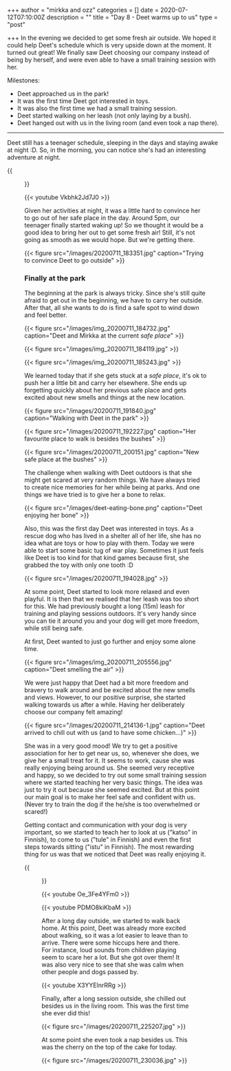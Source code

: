 +++
author = "mirkka and ozz"
categories = []
date = 2020-07-12T07:10:00Z
description = ""
title = "Day 8 -  Deet warms up to us"
type = "post"

+++
In the evening we decided to get some fresh air outside. We hoped it could help Deet's schedule which is very upside down at the moment. It turned out great! We finally saw Deet choosing our company instead of being by herself, and were even able to have a small training session with her.

Milestones:

* Deet approached us in the park!
* It was the first time Deet got interested in toys.
* It was also the first time we had a small training session.
* Deet started walking on her leash (not only laying by a bush).
* Deet hanged out with us in the living room (and even took a nap there).

***

Deet still has a teenager schedule, sleeping in the days and staying awake at night :D. So, in the morning, you can notice she's had an interesting adventure at night.

{{<figure src="/images/20200711_074601.jpg" caption="Paws aiming at the ceiling, shoe laces in her mouth, and her nose outside of the crate" >}}

{{< youtube Vkbhk2Jd7J0 >}}

Given her activities at night, it was a little hard to convince her to go out of her safe place in the day. Around 5pm, our teenager finally started waking up! So we thought it would be a good idea to bring her out to get some fresh air! Still, it's not going as smooth as we would hope. But we're getting there.

{{< figure src="/images/20200711_183351.jpg" caption="Trying to convince Deet to go outside" >}}

### Finally at the park

The beginning at the park is always tricky. Since she's still quite afraid to get out in the beginning, we have to carry her outside. After that, all she wants to do is find a safe spot to wind down and feel better.

{{< figure src="/images/img_20200711_184732.jpg" caption="Deet and Mirkka at the current _safe place_" >}}

{{< figure src="/images/img_20200711_184119.jpg" >}}

{{< figure src="/images/img_20200711_185243.jpg" >}}

We learned today that if she gets stuck at a _safe place_, it's ok to push her a little bit and carry her elsewhere. She ends up forgetting quickly about her previous safe place and gets excited about new smells and things at the new location.

{{< figure src="/images/20200711_191840.jpg" caption="Walking with Deet in the park" >}}

{{< figure src="/images/20200711_192227.jpg" caption="Her favourite place to walk is besides the bushes" >}}

{{< figure src="/images/20200711_200151.jpg" caption="New safe place at the bushes" >}}

The challenge when walking with Deet outdoors is that she might get scared at very random things. We have always tried to create nice memories for her while being at parks. And one things we have tried is to give her a bone to relax.

{{< figure src="/images/deet-eating-bone.png" caption="Deet enjoying her bone" >}}

Also, this was the first day Deet was interested in toys. As a rescue dog who has lived in a shelter all of her life, she has no idea what are toys or how to play with them. Today we were able to start some basic tug of war play. Sometimes it just feels like Deet is too kind for that kind games because first, she grabbed the toy with only one tooth :D

{{< figure src="/images/20200711_194028.jpg" >}}

At some point, Deet started to look more relaxed and even playful. It is then that we realised that her leash was too short for this. We had previously bought a long (15m) leash for training and playing sessions outdoors. It's very handy since you can tie it around you and your dog will get more freedom, while still being safe.

At first, Deet wanted to just go further and enjoy some alone time.

{{< figure src="/images/img_20200711_205556.jpg" caption="Deet smelling the air" >}}

We were just happy that Deet had a bit more freedom and bravery to walk around and be excited about the new smells and views. However, to our positive surprise, she started walking towards us after a while. Having her deliberately choose our company felt amazing!

{{< figure src="/images/20200711_214136-1.jpg" caption="Deet arrived to chill out with us (and to have some chicken...)" >}}

She was in a very good mood! We try to get a positive association for her to get near us, so, whenever she does, we give her a small treat for it. It seems to work, cause she was really enjoying being around us. She seemed very receptive and happy, so we decided to try out some small training session where we started teaching her very basic things. The idea was just to try it out because she seemed excited. But at this point our main goal is to make her feel safe and confident with us. (Never try to train the dog if the he/she is too overwhelmed or scared!)

Getting contact and communication with your dog is very important, so we started to teach her to look at us ("katso" in Finnish), to come to us ("tule" in Finnish) and even the first steps towards sitting ("istu" in Finnish). The most rewarding thing for us was that we noticed that Deet was really enjoying it.

{{<figure src="/images/20200711_214940-0.jpg" caption="Training Deet" >}}

{{< youtube Oe_3Fe4YFm0 >}}

{{< youtube PDMO8kiKbaM >}}

After a long day outside, we started to walk back home. At this point, Deet was already more excited about walking, so it was a lot easier to leave than to arrive. There were some hiccups here and there. For instance, loud sounds from children playing seem to scare her a lot. But she got over them! It was also very nice to see that she was calm when other people and dogs passed by.

{{< youtube X3YYElnrRRg >}}

Finally, after a long session outside, she chilled out besides us in the living room. This was the first time she ever did this!

{{< figure src="/images/20200711_225207.jpg" >}}

At some point she even took a nap besides us. This was the cherry on the top of the cake for today.

{{< figure src="/images/20200711_230036.jpg" >}}